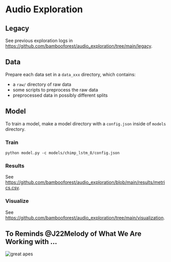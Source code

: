 # Audio Exploration

## Legacy

See previous exploration logs in https://github.com/bambooforest/audio_exploration/tree/main/legacy.

## Data

Prepare each data set in a `data_xxx` directory, which contains:

- a `raw/` directory of raw data
- some scripts to preprocess the raw data
- preprocessed data in possibly different splits

## Model

To train a model, make a model directory with a `config.json` inside of `models` directory.

### Train

```
python model.py -c models/chimp_lstm_8/config.json
```

### Results

See https://github.com/bambooforest/audio_exploration/blob/main/results/metrics.csv.

### Visualize

See https://github.com/bambooforest/audio_exploration/tree/main/visualization.

## To Reminds @J22Melody of What We Are Working with ...

![great apes](https://github.com/bambooforest/audio_exploration/blob/278bc530d643a37fe4506ce303a7cddaf9090c32/great_apes.png?raw=true)
